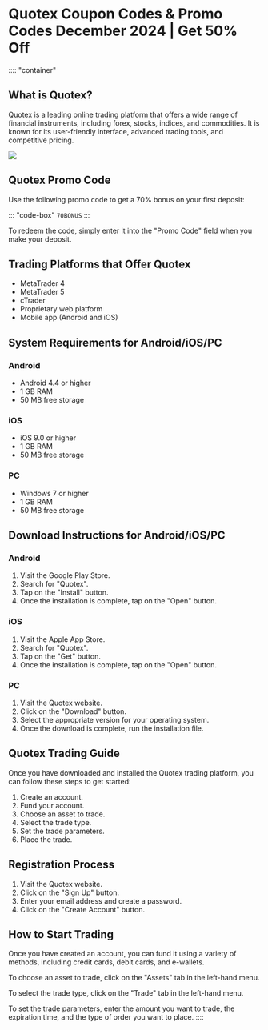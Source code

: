 # Quotex Coupon Codes & Promo Codes December 2024 \| Get 50% Off

:::: \"container\"
## What is Quotex?

Quotex is a leading online trading platform that offers a wide range of
financial instruments, including forex, stocks, indices, and
commodities. It is known for its user-friendly interface, advanced
trading tools, and competitive pricing.

[![](https://static.quotex.io/files/4_en/300_250.jpg)](https://traff.sbs/brokerqxlid)

## Quotex Promo Code

Use the following promo code to get a 70% bonus on your first deposit:

::: \"code-box\"
`70BONUS`
:::

To redeem the code, simply enter it into the "Promo Code" field
when you make your deposit.

## Trading Platforms that Offer Quotex

-   MetaTrader 4
-   MetaTrader 5
-   cTrader
-   Proprietary web platform
-   Mobile app (Android and iOS)

## System Requirements for Android/iOS/PC

### Android

-   Android 4.4 or higher
-   1 GB RAM
-   50 MB free storage

### iOS

-   iOS 9.0 or higher
-   1 GB RAM
-   50 MB free storage

### PC

-   Windows 7 or higher
-   1 GB RAM
-   50 MB free storage

## Download Instructions for Android/iOS/PC

### Android

1.  Visit the Google Play Store.
2.  Search for "Quotex".
3.  Tap on the "Install" button.
4.  Once the installation is complete, tap on the "Open" button.

### iOS

1.  Visit the Apple App Store.
2.  Search for "Quotex".
3.  Tap on the "Get" button.
4.  Once the installation is complete, tap on the "Open" button.

### PC

1.  Visit the Quotex website.
2.  Click on the "Download" button.
3.  Select the appropriate version for your operating system.
4.  Once the download is complete, run the installation file.

## Quotex Trading Guide

Once you have downloaded and installed the Quotex trading platform, you
can follow these steps to get started:

1.  Create an account.
2.  Fund your account.
3.  Choose an asset to trade.
4.  Select the trade type.
5.  Set the trade parameters.
6.  Place the trade.

## Registration Process

1.  Visit the Quotex website.
2.  Click on the "Sign Up" button.
3.  Enter your email address and create a password.
4.  Click on the "Create Account" button.

## How to Start Trading

Once you have created an account, you can fund it using a variety of
methods, including credit cards, debit cards, and e-wallets.

To choose an asset to trade, click on the "Assets" tab in the
left-hand menu.

To select the trade type, click on the "Trade" tab in the
left-hand menu.

To set the trade parameters, enter the amount you want to trade, the
expiration time, and the type of order you want to place.
::::

